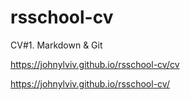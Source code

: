 # rsschool-cv
CV#1. Markdown &amp; Git

https://johnylviv.github.io/rsschool-cv/cv

https://johnylviv.github.io/rsschool-cv/

